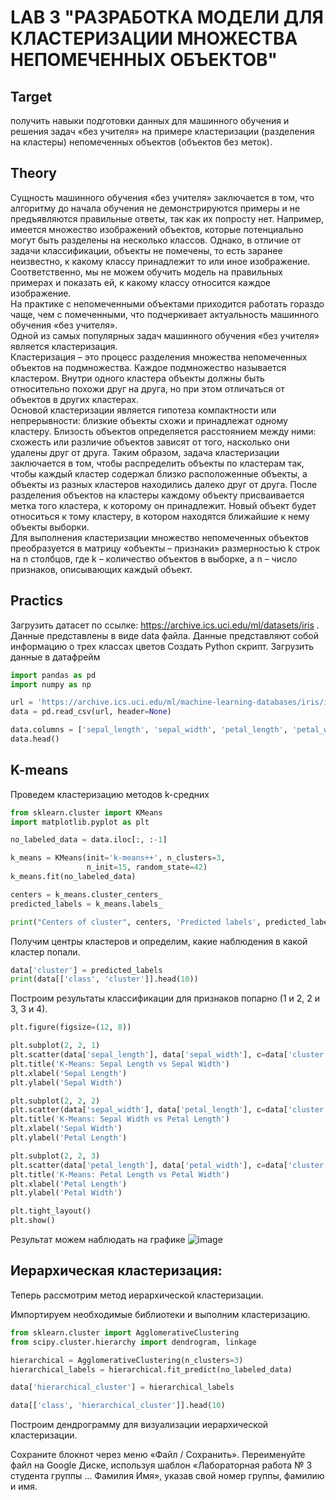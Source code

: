 # LAB 3 "РАЗРАБОТКА МОДЕЛИ ДЛЯ КЛАСТЕРИЗАЦИИ МНОЖЕСТВА НЕПОМЕЧЕННЫХ ОБЪЕКТОВ"

## Target
получить навыки подготовки данных для машинного обучения и решения задач «без учителя» на примере кластеризации (разделения на кластеры) непомеченных объектов (объектов без меток).

## Theory
Сущность машинного обучения «без учителя» заключается в том, что алгоритму до начала обучения не демонстрируются примеры и не предъявляются правильные ответы, так как их попросту нет. Например, имеется множество изображений объектов, которые потенциально могут быть разделены на несколько классов. Однако, в отличие от задачи классификации, объекты не помечены, то есть заранее неизвестно, к какому классу принадлежит то или иное изображение. Соответственно, мы не можем обучить модель на правильных примерах и показать ей, к какому классу относится каждое изображение.  
На практике с непомеченными объектами приходится работать гораздо чаще, чем с помеченными, что подчеркивает актуальность машинного обучения «без учителя».  
Одной из самых популярных задач машинного обучения «без учителя» является кластеризация.  
Кластеризация – это процесс разделения множества непомеченных объектов на подмножества. Каждое подмножество называется кластером. Внутри одного кластера объекты должны быть относительно похожи друг на друга, но при этом отличаться от объектов в других кластерах.  
Основой кластеризации является гипотеза компактности или непрерывности: близкие объекты схожи и принадлежат одному кластеру. Близость объектов определяется расстоянием между ними: схожесть или различие объектов зависят от того, насколько они удалены друг от друга. Таким образом, задача кластеризации заключается в том, чтобы распределить объекты по кластерам так, чтобы каждый кластер содержал близко расположенные объекты, а объекты из разных кластеров находились далеко друг от друга.
После разделения объектов на кластеры каждому объекту присваивается метка того кластера, к которому он принадлежит. Новый объект будет относиться к тому кластеру, в котором находятся ближайшие к нему объекты выборки.  
Для выполнения кластеризации множество непомеченных объектов преобразуется в матрицу «объекты – признаки» размерностью k строк на n столбцов, где k – количество объектов в выборке, а n – число признаков, описывающих каждый объект.

## Practics
Загрузить датасет по ссылке: https://archive.ics.uci.edu/ml/datasets/iris .
Данные представлены в виде data файла. Данные представляют собой информацию о трех классах цветов
Создать Python скрипт. Загрузить данные в датафрейм
```py
import pandas as pd
import numpy as np

url = 'https://archive.ics.uci.edu/ml/machine-learning-databases/iris/iris.data'
data = pd.read_csv(url, header=None)

data.columns = ['sepal_length', 'sepal_width', 'petal_length', 'petal_width', 'class']
data.head()
```
## K-means
Проведем кластеризацию методов k-средних
```py
from sklearn.cluster import KMeans
import matplotlib.pyplot as plt

no_labeled_data = data.iloc[:, :-1]

k_means = KMeans(init='k-means++', n_clusters=3, 
                 n_init=15, random_state=42)
k_means.fit(no_labeled_data)

centers = k_means.cluster_centers_
predicted_labels = k_means.labels_

print("Centers of cluster", centers, 'Predicted labels', predicted_labels, sep='\n')
```
Получим центры кластеров и определим, какие наблюдения в какой кластер попали.
```py
data['cluster'] = predicted_labels
print(data[['class', 'cluster']].head(10))
```
Построим результаты классификации для признаков попарно (1 и 2, 2 и 3, 3 и 4).
```py
plt.figure(figsize=(12, 8))

plt.subplot(2, 2, 1)
plt.scatter(data['sepal_length'], data['sepal_width'], c=data['cluster'], cmap='viridis')
plt.title('K-Means: Sepal Length vs Sepal Width')
plt.xlabel('Sepal Length')
plt.ylabel('Sepal Width')

plt.subplot(2, 2, 2)
plt.scatter(data['sepal_width'], data['petal_length'], c=data['cluster'], cmap='viridis')
plt.title('K-Means: Sepal Width vs Petal Length')
plt.xlabel('Sepal Width')
plt.ylabel('Petal Length')

plt.subplot(2, 2, 3)
plt.scatter(data['petal_length'], data['petal_width'], c=data['cluster'], cmap='viridis')
plt.title('K-Means: Petal Length vs Petal Width')
plt.xlabel('Petal Length')
plt.ylabel('Petal Width')

plt.tight_layout()
plt.show()
```
Результат можем наблюдать на графике
![image](https://github.com/user-attachments/assets/23d6eab7-2eb6-4676-a348-c386c515dab5)

## Иерархическая кластеризация:

Теперь рассмотрим метод иерархической кластеризации.

Импортируем необходимые библиотеки и выполним кластеризацию.
```py
from sklearn.cluster import AgglomerativeClustering
from scipy.cluster.hierarchy import dendrogram, linkage

hierarchical = AgglomerativeClustering(n_clusters=3)
hierarchical_labels = hierarchical.fit_predict(no_labeled_data)

data['hierarchical_cluster'] = hierarchical_labels

data[['class', 'hierarchical_cluster']].head(10)
```
Построим дендрограмму для визуализации иерархической кластеризации.


Сохраните блокнот через меню «Файл / Сохранить».
Переименуйте файл на Google Диске, используя шаблон «Лабораторная работа № 3 студента группы … Фамилия Имя», указав свой номер группы, фамилию и имя.
